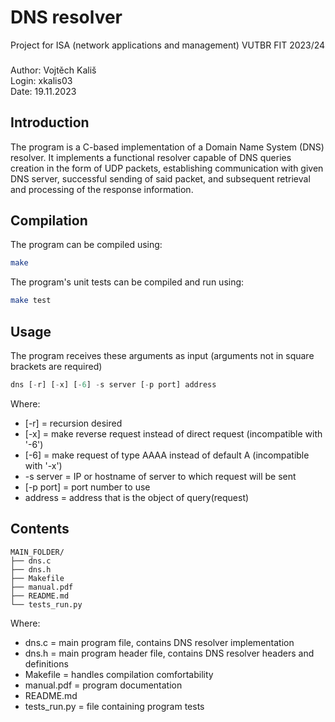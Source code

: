 # DNS resolver
Project for ISA (network applications and management) VUTBR FIT 2023/24
### 
Author: Vojtěch Kališ \
Login: xkalis03 \
Date: 19.11.2023

## Introduction
The program is a C-based implementation of a Domain Name System (DNS) resolver. It implements a functional resolver capable of DNS queries creation in the form of UDP packets, establishing communication with given DNS server, successful sending of said packet, and subsequent retrieval and processing of the response information.

## Compilation
The program can be compiled using:
```bash
make
```
The program's unit tests can be compiled and run using:
```bash
make test
```

## Usage
The program receives these arguments as input (arguments not in square brackets are required)
```python
dns [-r] [-x] [-6] -s server [-p port] address
```
Where:
- [-r] = recursion desired
- [-x] = make reverse request instead of direct request (incompatible with '-6')
- [-6] = make request of type AAAA instead of default A (incompatible with '-x')
- -s server = IP or hostname of server to which request will be sent
- [-p port] = port number to use
- address = address that is the object of query(request)

## Contents

```
MAIN_FOLDER/
├── dns.c
├── dns.h
├── Makefile
├── manual.pdf
├── README.md
└── tests_run.py
```
Where:
- dns.c = main program file, contains DNS resolver implementation
- dns.h = main program header file, contains DNS resolver headers and definitions
- Makefile = handles compilation comfortability
- manual.pdf = program documentation
- README.md
- tests_run.py = file containing program tests